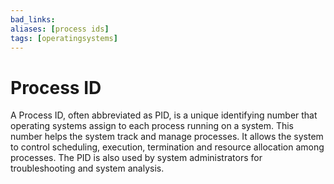 ```yaml
---
bad_links: 
aliases: [process ids]
tags: [operatingsystems]
---
```

# Process ID

A Process ID, often abbreviated as PID, is a unique identifying number that operating systems assign to each process running on a system. This number helps the system track and manage processes. It allows the system to control scheduling, execution, termination and resource allocation among processes. The PID is also used by system administrators for troubleshooting and system analysis.
